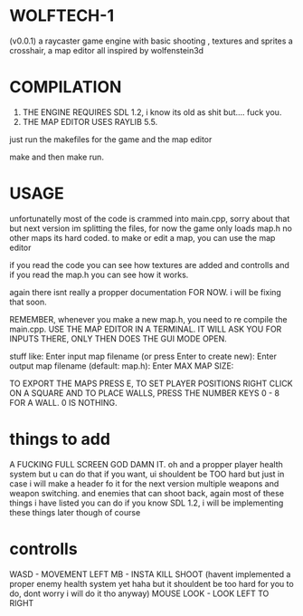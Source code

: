 # WOLFTECH-1
(v0.0.1) a raycaster game engine with basic shooting , textures and sprites a crosshair, a map editor all inspired by wolfenstein3d

# COMPILATION
  1. THE ENGINE REQUIRES SDL 1.2, i know its old as shit but.... fuck you.
  2. THE MAP EDITOR USES RAYLIB 5.5.

  just run the makefiles for the game and the map editor

  make and then make run.

# USAGE
  unfortunatelly most of the code is crammed into main.cpp, sorry about that but next version im splitting the files,
  for now the game only loads map.h no other maps its hard coded. to make or edit a map, you can use the map editor

  if you read the code you can see how textures are added and controlls and if you read the map.h you can see how it works.

  again there isnt really a propper documentation FOR NOW. i will be fixing that soon.

  REMEMBER, whenever you make a new map.h, you need to re compile the main.cpp. USE THE MAP EDITOR IN A TERMINAL.
  IT WILL ASK YOU FOR INPUTS THERE, ONLY THEN DOES THE GUI MODE OPEN.

  stuff like: Enter input map filename (or press Enter to create new): 
              Enter output map filename (default: map.h): 
              Enter MAX MAP SIZE: 

  TO EXPORT THE MAPS PRESS E, TO SET PLAYER POSITIONS RIGHT CLICK ON A SQUARE AND TO PLACE WALLS, PRESS THE NUMBER KEYS 0 - 8 FOR A WALL. 0 IS NOTHING.

# things to add
A FUCKING FULL SCREEN GOD DAMN IT.
oh and a propper player health system but u can do that if you want, ui shouldent be TOO hard but just in case i will make a header fo it for the next version
multiple weapons and weapon switching.
and enemies that can shoot back, again most of these things i have listed you can do if you know SDL 1.2, i will be implementing these things later though of course 

# controlls
WASD - MOVEMENT
LEFT MB - INSTA KILL SHOOT (havent implemented a proper enemy health system yet haha but it shouldent be too hard for you to do, dont worry i will do it tho anyway)
MOUSE LOOK - LOOK LEFT TO RIGHT



